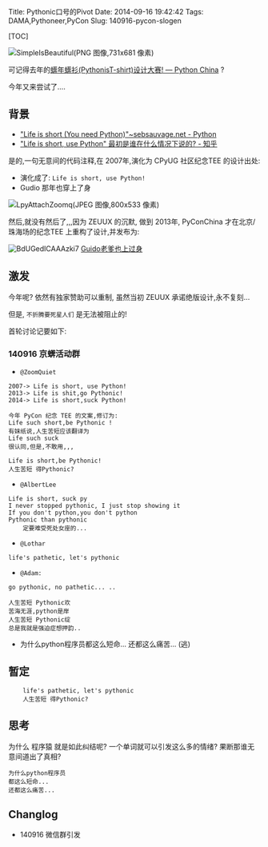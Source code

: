 Title: Pythonic口号的Pivot
Date: 2014-09-16 19:42:42 
Tags: DAMA,Pythoneer,PyCon
Slug: 140916-pycon-slogen

[TOC]

![SimpleIsBeautiful(PNG 图像,731x681 像素)](http://wiki.woodpecker.org.cn/moin/SimpleIsBeautiful?action=AttachFile&do=get&target=130416-zq-simple-is-beautiful.png)

可记得去年的[蠎年蠎衫(PythonisT-shirt)设计大赛! — Python China](http://python-china.org/topic/544#reply5)
?

今年又来尝试了....

## 背景
- ["Life is short
(You need Python)"~sebsauvage.net - Python](http://sebsauvage.net/python/)
- ["Life is short, use Python" 最初是谁在什么情况下说的? - 知乎](http://www.zhihu.com/question/20830223)

是的,一句无意间的代码注释,在 2007年,演化为 CPyUG 社区纪念TEE 的设计出处:

- 演化成了: `Life is short, use Python!` 
- Gudio 那年也穿上了身

![LpyAttachZoomq(JPEG 图像,800x533 像素)](http://wiki.woodpecker.org.cn/moin/ObpLovelyPython/LpyAttachZoomq?action=AttachFile&do=get&target=beginning-1-zeuux-fashion-guido.jpg)

然后,就没有然后了,,,因为 ZEUUX 的沉默,
做到 2013年, PyConChina 才在北京/珠海场的纪念TEE 上重构了设计,并发布为:

![BdUGedICAAAzki7](http://zoomq.qiniudn.com/CPyUG/PyCon2013China/140106-@gvanrossum-BdUGedICAAAzki7.jpg-large.jpg)
[Guido老爹也上过身](https://twitter.com/gvanrossum/status/420249260961968128)


## 激发
今年呢? 依然有独家赞助可以重制,
虽然当初 ZEUUX 承诺绝版设计,永不复刻...

但是, `不折腾要死星人们` 是无法被阻止的!

首轮讨论记要如下:

### 140916 京蠎活动群

- `@ZoomQuiet`

```
2007-> Life is short, use Python!
2013-> Life is shit,go Pythonic!
2014-> Life is short,suck Python!

今年 PyCon 纪念 TEE 的文案,修订为:
Life such short,be Pythonic !
有妺纸说,人生苦短应该翻译为
Life such suck
很认同,但是,不敢用,,,

Life is short,be Pythonic!
人生苦短 得Pythonic?
```


- `@AlbertLee`

```
Life is short, suck py
I never stopped pythonic, I just stop showing it
If you don't python,you don't python
Pythonic than pythonic 
    定要难受死处女座的...
```

- `@Lothar`

```
life's pathetic, let's pythonic
```

- `@Adam:`

```
go pythonic, no pathetic... ..

人生苦短 Pythonic欢
苦海无涯,python是岸
人生苦短 Pythonic绽
总是我就是强迫症想押韵..
```

- 为什么python程序员都这么短命... 还都这么痛苦... (逃)


## 暂定
    
```
    life's pathetic, let's pythonic
    人生苦短 得Pythonic?
```



## 思考
为什么 程序猿 就是如此纠结呢? 一个单词就可以引发这么多的情绪?
果断那谁无意间道出了真相?

    为什么python程序员
    都这么短命... 
    还都这么痛苦...



## Changlog

- 140916 微信群引发
 
